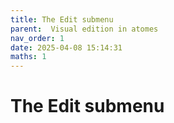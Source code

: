 ```yaml
---
title: The Edit submenu
parent:  Visual edition in atomes
nav_order: 1
date: 2025-04-08 15:14:31
maths: 1
---
```


# The Edit submenu

